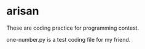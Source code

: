 # arisan
These are coding practice for programming contest.

one-number.py is a test coding file for my friend.